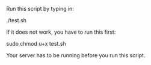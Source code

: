 Run this script by typing in:

./test.sh

If it does not work, you have to run this first:

sudo chmod u+x test.sh

Your server has to be running before you run this script.
